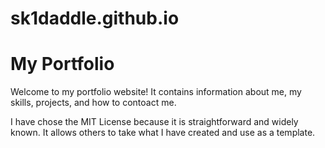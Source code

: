 # sk1daddle.github.io

# My Portfolio

Welcome to my  portfolio website! It contains information about me, my skills, projects, and how to contoact me.

I have chose the MIT License because it is straightforward and widely known. It allows others to take what I have created and use as a template.
